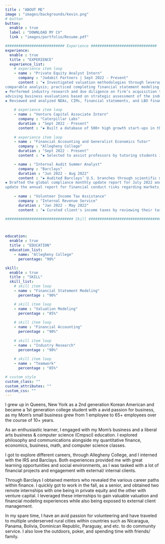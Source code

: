 ```yaml
---
title : "ABOUT ME"
image : "images/backgrounds/kevin.png"
# button
button:
  enable : true
  label : "DOWNLOAD MY CV"
  link : "images/portfolio/Resume.pdf"

########################### Experience ##############################
experience:
  enable : true
  title : "EXPERIENCE"
  experience_list:
    # experience item loop
    - name : "Private Equity Analyst Intern"
      company : "Jodabit Partners | Sept 2022 - Present"
      content : "▪ Investigated valuation methodologies through leveraged buyout, precedent transactions, and trading
comparable analysis; practiced completing financial statement modeling and leveraged buyout modeling <br>
▪ Performed industry research and due diligence on firm’s acquisition targets; generated investment memos
advising business evaluations based on strategic assessment of the industry, business, and overall market <br>
▪ Reviewed and analyzed NDAs, CIMs, financial statements, and LBO financial models; forecasting future projections of potential long-term investing opportunities of multiple companies for senior management"
      
    # experience item loop
    - name : "Venture Capital Associate Intern"
      company : "Caterpillar Labs"
      duration : "Sept 2022 - Present"
      content : "▪ Built a database of 500+ high growth start-ups in the blockchain and cryptocurrency technology industry; leveraged database to cold contact and interview companies for potential venture capital funding"
      
    # experience item loop
    - name : "Financial Accounting and Generalist Economics Tutor"
      company : "Allegheny College"
      duration : "Sept 2022 - Present"
      content : "▪ Selected to assist professors by tutoring students in financial accounting and all economics course subjects"

    - name : "Internal Audit Summer Analyst"
      company : "Barclays"
      duration : "Jun 2022 - Aug 2022"
      content : "▪ Audited Barclays’ U.S. branches through scientific methodology and interviewed stakeholders; inspected various business models to improve operations and satisfy management’s key objectives and risk appetite <br>
▪ Drafted the global compliance monthly update report for July 2022 and August 2022, which are used to
update the annual report for financial conduct risks regarding markets, technology, and regulatory laws"  
      
    - name : "Volunteer Income Tax Assistance"
      company : "Internal Revenue Service"
      duration : "Jan 2022 - May 2022"
      content : "▪ Curated client's income taxes by reviewing their tax forms resulting in 100+ IRS approved tax returns <br> ▪ Restructured the team's work with understanding clients' various tax forms; underwent a thorough quality review process which ultimately verified the accuracy as well as the legality of submissions <br> ▪ Passed the VITA/TCE advanced exam to represent a legal IRS VITA/TCE volunteer; prepared 100+ free tax returns on behalf of the clients, generating a cumulative $16K+ in savings for the underprivileged  "   

############################### Skill #################################



education:
  enable : true
  title : "EDUCATION"
  education_list:
    - name: "Allegheny College"
      percentage: "90%"

skill:
  enable : true
  title : "SKILL"
  skill_list:
    # skill item loop
    - name : "Financial Statement Modeling"
      percentage : "90%"

    # skill item loop
    - name : "Valuation Modeling"
      percentage : "85%"
      
    # skill item loop
    - name : "Financial Accounting"
      percentage : "90%"
      
    # skill item loop
    - name : "Industry Research"
      percentage : "90%"
 
    # skill item loop
    - name : "Teamwork"
      percentage : "85%"  

# custom style
custom_class: "" 
custom_attributes: "" 
custom_css: ""
---
```


<!-- It's Somrat, Professional Web Developer. I love to write code, it's my passoin. I am here to help you, i am here to design your web page. i can help you to describe yourself in the best way.<br>No matter how difficult your web page is, i will find an easy way and complete your work anyway. Stay connect with me........😊 -->

I grew up in Queens, New York as a 2nd generation Korean American and became a 1st generation college student with a avid passion for business, as my Mom’s small business grew from 1 employee to 65+ employees over the course of 10+ years.

As an enthusiastic learner, I engaged with my Mom’s business and a liberal arts business & computer science (Cmpsci) education. I explored philosophy and communications alongside my quantitative finance, economics, business, math, and computer science classes.

I got to explore different careers, through Allegheny College, and I interned with the IRS and Barclays. Both experiences provided me with great learning opportunities and social environments, as I was tasked with a lot of financial projects and engagement with external/ internal clients.

Through Barclays I obtained mentors who revealed the various career paths within finance. I quickly got to work in the fall, as a senior, and obtained two remote internships with one being in private equity and the other with venture capital. I leveraged these internships to gain valuable valuation and financial modeling experiences while also being exposed to external client management.

In my spare time, I have an avid passion for volunteering and have traveled to multiple underserved rural cities within countries such as Nicaragua, Panama, Bolivia, Dominican Republic, Paraguay, and etc. to do community service. I also love the outdoors, poker, and spending time with friends/ family.
